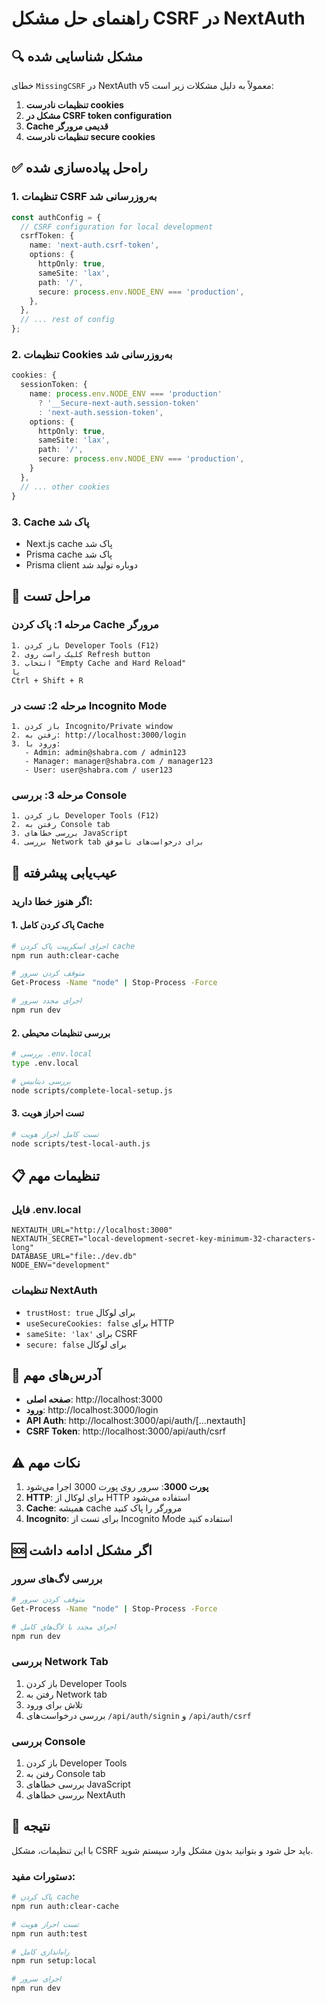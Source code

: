 # راهنمای حل مشکل CSRF در NextAuth

## 🔍 مشکل شناسایی شده

خطای `MissingCSRF` در NextAuth v5 معمولاً به دلیل مشکلات زیر است:

1. **تنظیمات نادرست cookies**
2. **مشکل در CSRF token configuration**
3. **Cache قدیمی مرورگر**
4. **تنظیمات نادرست secure cookies**

## ✅ راه‌حل پیاده‌سازی شده

### 1. تنظیمات CSRF به‌روزرسانی شد

```typescript
const authConfig = {
  // CSRF configuration for local development
  csrfToken: {
    name: 'next-auth.csrf-token',
    options: {
      httpOnly: true,
      sameSite: 'lax',
      path: '/',
      secure: process.env.NODE_ENV === 'production',
    },
  },
  // ... rest of config
};
```

### 2. تنظیمات Cookies به‌روزرسانی شد

```typescript
cookies: {
  sessionToken: {
    name: process.env.NODE_ENV === 'production' 
      ? '__Secure-next-auth.session-token' 
      : 'next-auth.session-token',
    options: {
      httpOnly: true,
      sameSite: 'lax',
      path: '/',
      secure: process.env.NODE_ENV === 'production',
    }
  },
  // ... other cookies
}
```

### 3. Cache پاک شد

- Next.js cache پاک شد
- Prisma cache پاک شد
- Prisma client دوباره تولید شد

## 🚀 مراحل تست

### مرحله 1: پاک کردن Cache مرورگر
```
1. باز کردن Developer Tools (F12)
2. کلیک راست روی Refresh button
3. انتخاب "Empty Cache and Hard Reload"
یا
Ctrl + Shift + R
```

### مرحله 2: تست در Incognito Mode
```
1. باز کردن Incognito/Private window
2. رفتن به: http://localhost:3000/login
3. ورود با:
   - Admin: admin@shabra.com / admin123
   - Manager: manager@shabra.com / manager123
   - User: user@shabra.com / user123
```

### مرحله 3: بررسی Console
```
1. باز کردن Developer Tools (F12)
2. رفتن به Console tab
3. بررسی خطاهای JavaScript
4. بررسی Network tab برای درخواست‌های ناموفق
```

## 🔧 عیب‌یابی پیشرفته

### اگر هنوز خطا دارید:

#### 1. پاک کردن کامل Cache
```bash
# اجرای اسکریپت پاک کردن cache
npm run auth:clear-cache

# متوقف کردن سرور
Get-Process -Name "node" | Stop-Process -Force

# اجرای مجدد سرور
npm run dev
```

#### 2. بررسی تنظیمات محیطی
```bash
# بررسی .env.local
type .env.local

# بررسی دیتابیس
node scripts/complete-local-setup.js
```

#### 3. تست احراز هویت
```bash
# تست کامل احراز هویت
node scripts/test-local-auth.js
```

## 📋 تنظیمات مهم

### فایل .env.local
```env
NEXTAUTH_URL="http://localhost:3000"
NEXTAUTH_SECRET="local-development-secret-key-minimum-32-characters-long"
DATABASE_URL="file:./dev.db"
NODE_ENV="development"
```

### تنظیمات NextAuth
- `trustHost: true` برای لوکال
- `useSecureCookies: false` برای HTTP
- `sameSite: 'lax'` برای CSRF
- `secure: false` برای لوکال

## 🎯 آدرس‌های مهم

- **صفحه اصلی**: http://localhost:3000
- **ورود**: http://localhost:3000/login
- **API Auth**: http://localhost:3000/api/auth/[...nextauth]
- **CSRF Token**: http://localhost:3000/api/auth/csrf

## ⚠️ نکات مهم

1. **پورت 3000**: سرور روی پورت 3000 اجرا می‌شود
2. **HTTP**: برای لوکال از HTTP استفاده می‌شود
3. **Cache**: همیشه cache مرورگر را پاک کنید
4. **Incognito**: برای تست از Incognito Mode استفاده کنید

## 🆘 اگر مشکل ادامه داشت

### بررسی لاگ‌های سرور
```bash
# متوقف کردن سرور
Get-Process -Name "node" | Stop-Process -Force

# اجرای مجدد با لاگ‌های کامل
npm run dev
```

### بررسی Network Tab
1. باز کردن Developer Tools
2. رفتن به Network tab
3. تلاش برای ورود
4. بررسی درخواست‌های `/api/auth/signin` و `/api/auth/csrf`

### بررسی Console
1. باز کردن Developer Tools
2. رفتن به Console tab
3. بررسی خطاهای JavaScript
4. بررسی خطاهای NextAuth

## 🎉 نتیجه

با این تنظیمات، مشکل CSRF باید حل شود و بتوانید بدون مشکل وارد سیستم شوید.

### دستورات مفید:
```bash
# پاک کردن cache
npm run auth:clear-cache

# تست احراز هویت
npm run auth:test

# راه‌اندازی کامل
npm run setup:local

# اجرای سرور
npm run dev
```

